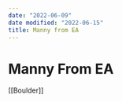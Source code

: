 ```yaml
---
date: "2022-06-09"
date modified: "2022-06-15"
title: Manny from EA
---
```


# Manny From EA
[[Boulder]]
